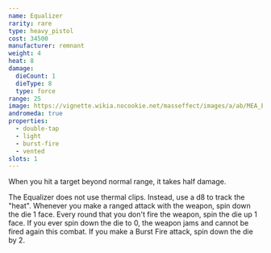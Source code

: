 ```yaml
---
name: Equalizer
rarity: rare
type: heavy_pistol
cost: 34500
manufacturer: remnant
weight: 4
heat: 8
damage:
  dieCount: 1
  dieType: 8
  type: force
range: 25
image: https://vignette.wikia.nocookie.net/masseffect/images/a/ab/MEA_Equalizer_MP.png/revision/latest?cb=20180529214418
andromeda: true
properties:
  - double-tap
  - light
  - burst-fire
  - vented
slots: 1
---
```

When you hit a target beyond normal range, it takes half damage.

The Equalizer does not use thermal clips. Instead, use a d8 to track the "heat". Whenever you make a 
ranged attack with the weapon, spin down the die 1 face. Every round that you don't fire the weapon, 
spin the die up 1 face. If you ever spin down the die to 0, the weapon jams and cannot be fired 
again this combat. If you make a Burst Fire attack, spin down the die by 2.  